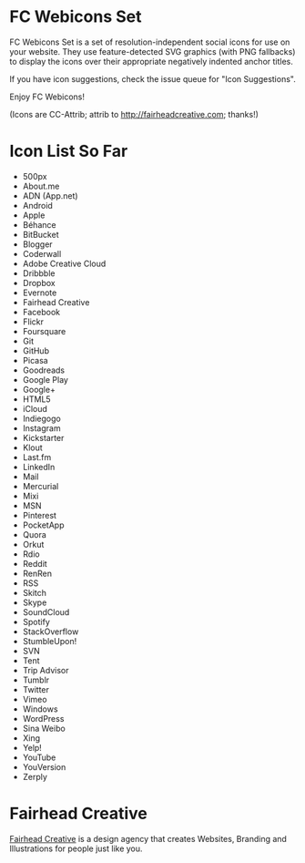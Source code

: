 FC Webicons Set
=====================

FC Webicons Set is a set of resolution-independent social icons for use on your website. They use feature-detected SVG graphics (with PNG fallbacks) to display the icons over their appropriate negatively indented anchor titles.

If you have icon suggestions, check the issue queue for "Icon Suggestions".

Enjoy FC Webicons!

(Icons are CC-Attrib; attrib to http://fairheadcreative.com; thanks!)


Icon List So Far
=================

* 500px
* About.me
* ADN (App.net)
* Android
* Apple
* Béhance
* BitBucket
* Blogger
* Coderwall
* Adobe Creative Cloud
* Dribbble
* Dropbox
* Evernote
* Fairhead Creative
* Facebook
* Flickr
* Foursquare
* Git
* GitHub
* Picasa
* Goodreads
* Google Play
* Google+
* HTML5
* iCloud
* Indiegogo
* Instagram
* Kickstarter
* Klout
* Last.fm
* LinkedIn
* Mail
* Mercurial
* Mixi
* MSN
* Pinterest
* PocketApp
* Quora
* Orkut
* Rdio
* Reddit
* RenRen
* RSS
* Skitch
* Skype
* SoundCloud
* Spotify
* StackOverflow
* StumbleUpon!
* SVN
* Tent
* Trip Advisor
* Tumblr
* Twitter
* Vimeo
* Windows
* WordPress
* Sina Weibo
* Xing
* Yelp!
* YouTube
* YouVersion
* Zerply


Fairhead Creative
=================

[Fairhead Creative](http://fairheadcreative.com) is a design agency that creates Websites, Branding and Illustrations for people just like you.
